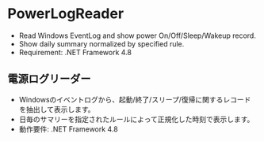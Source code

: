 # PowerLogReader

* Read Windows EventLog and show power On/Off/Sleep/Wakeup record.
* Show daily summary normalized by specified rule.
* Requirement: .NET Framework 4.8

## 電源ログリーダー

* Windowsのイベントログから、起動/終了/スリープ/復帰に関するレコードを抽出して表示します。
* 日毎のサマリーを指定されたルールによって正規化した時刻で表示します。
* 動作要件: .NET Framework 4.8
